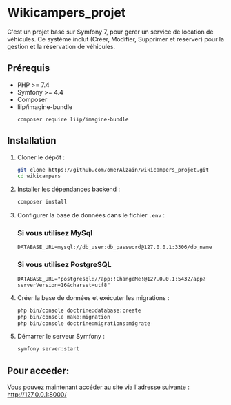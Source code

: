 # Wikicampers_projet

C'est un projet basé sur Symfony 7, pour gerer un service de location de véhicules. Ce système inclut (Créer, Modifier, Supprimer et reserver) pour la gestion et la réservation de véhicules.

## Prérequis

- PHP >= 7.4
- Symfony >= 4.4
- Composer
- liip/imagine-bundle
    ```
    composer require liip/imagine-bundle
    ```

## Installation

1. Cloner le dépôt :

    ```bash
    git clone https://github.com/omerAlzain/wikicampers_projet.git
    cd wikicampers
    ```

2. Installer les dépendances backend :

    ```bash
    composer install
    ```


3. Configurer la base de données dans le fichier `.env` :
    ### Si vous utilisez MySql
    ```dotenv
    DATABASE_URL=mysql://db_user:db_password@127.0.0.1:3306/db_name
    ```

    ### Si vous utilisez PostgreSQL
    ```dotenv
    DATABASE_URL="postgresql://app:!ChangeMe!@127.0.0.1:5432/app?serverVersion=16&charset=utf8"
    ```


4. Créer la base de données et exécuter les migrations :

    ```bash
    php bin/console doctrine:database:create
    php bin/console make:migration 
    php bin/console doctrine:migrations:migrate
    ```

5. Démarrer le serveur Symfony :

    ```bash
    symfony server:start
    ```

## Pour acceder:

Vous pouvez maintenant accéder au site via l'adresse suivante : http://127.0.0.1:8000/
